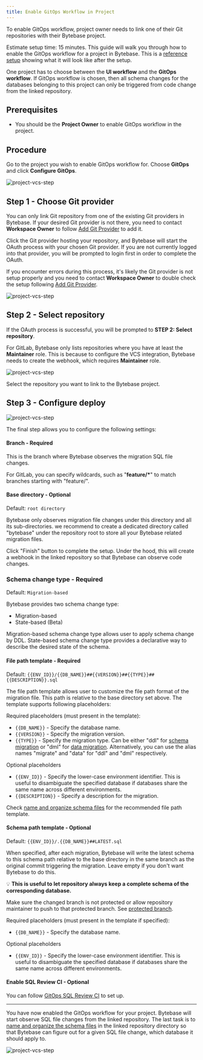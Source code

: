 ```yaml
---
title: Enable GitOps Workflow in Project
---
```


<HintBlock type="warning">

To enable GitOps workflow, project owner needs to link one of their Git repositories with their Bytebase project.

</HintBlock>

Estimate setup time: 15 minutes.
This guide will walk you through how to enable the GitOps workflow for a project in Bytebase. This is a [reference setup](https://demo.bytebase.com/project/blog-git-3003#version-control) showing what it will look like after the setup.

<HintBlock type="info">

One project has to choose between the **UI workflow** and the **GitOps workflow**. If GitOps workflow is chosen, then all schema changes for the databases belonging to this project can only be triggered from code change from the linked repository.

</HintBlock>

## Prerequisites

- You should be the **Project Owner** to enable GitOps workflow in the project.

## Procedure

Go to the project you wish to enable GitOps workflow for. Choose **GitOps** and click **Configure GitOps**.

![project-vcs-step](/content/docs/vcs-integration/enable-gitops-workflow/project-vcs-step1.webp)

## Step 1 - Choose Git provider

<HintBlock type="info">

You can only link Git repository from one of the existing Git providers in Bytebase. If your desired Git provider is not there, you need to contact **Workspace Owner** to follow [Add Git Provider](/docs/vcs-integration/add-git-provider) to add it.

</HintBlock>

Click the Git provider hosting your repository, and Bytebase will start the OAuth process with your chosen Git provider. If you are not currently logged into that provider, you will be prompted to login first in order to complete the OAuth.

<HintBlock type="info">

If you encounter errors during this process, it's likely the Git provider is not setup properly and you need to contact **Workspace Owner** to double check the setup following [Add Git Provider](/docs/vcs-integration/add-git-provider).

</HintBlock>

![project-vcs-step](/content/docs/vcs-integration/enable-gitops-workflow/project-vcs-step2.webp)

## Step 2 - Select repository

If the OAuth process is successful, you will be prompted to **STEP 2: Select repository**.

<HintBlock type="info">

For GitLab, Bytebase only lists repositories where you have at least the **Maintainer** role. This is because to configure the VCS integration, Bytebase needs to create the webhook, which requires **Maintainer** role.

</HintBlock>

![project-vcs-step](/content/docs/vcs-integration/enable-gitops-workflow/project-vcs-step3.webp)

Select the repository you want to link to the Bytebase project.

## Step 3 - Configure deploy

![project-vcs-step](/content/docs/vcs-integration/enable-gitops-workflow/project-vcs-step4.webp)

The final step allows you to configure the following settings:

#### Branch - Required

This is the branch where Bytebase observes the migration SQL file changes.

<HintBlock type="info">

For GitLab, you can specify wildcards, such as "**feature/\***" to match branches starting with "feature/".

</HintBlock>

#### Base directory - Optional

Default: `root directory`

Bytebase only observes migration file changes under this directory and all its sub-directories. we recommend to create a dedicated directory called "bytebase" under the repository root to store all your Bytebase related migration files.

Click "Finish" button to complete the setup. Under the hood, this will create a webhook in the linked repository so that Bytebase can observe code changes.

### Schema change type - Required

Default: `Migration-based`

Bytebase provides two schema change type:

- Migration-based
- State-based (Beta)

Migration-based schema change type allows user to apply schema change by DDL.
State-based schema change type provides a declarative way to describe the desired state of the schema.

<DocLinkBlock url="/docs/change-database/state-based-migration" title="State-based Migration"></DocLinkBlock>

#### File path template - Required

Default: `{{ENV_ID}}/{{DB_NAME}}##{{VERSION}}##{{TYPE}}##{{DESCRIPTION}}.sql`

The file path template allows user to customize the file path format of the migration file. This path is relative to the base directory set above. The template supports following placeholders:

Required placeholders (must present in the template):

- `{{DB_NAME}}` - Specify the database name.
- `{{VERSION}}` - Specify the migration version.
- `{{TYPE}}` - Specify the migration type. Can be either "ddl" for [schema migration](/docs/concepts/migration-types#schema-migration) or "dml" for [data migration](/docs/concepts/migration-types#data-migration). Alternatively, you can use the alias names "migrate" and "data" for "ddl" and "dml" respectively.

Optional placeholders

- `{{ENV_ID}}` - Specify the lower-case environment identifier. This is useful to disambiguate the specified database if databases share the same name across different environments.
- `{{DESCRIPTION}}` - Specify a description for the migration.

Check [name and organize schema files](/docs/vcs-integration/name-and-organize-schema-files) for the recommended file path template.

#### Schema path template - Optional

Default: `{{ENV_ID}}/.{{DB_NAME}}##LATEST.sql`

When specified, after each migration, Bytebase will write the latest schema to this schema path relative to the base directory in the same branch as the original commit triggering the migration. Leave empty if you don't want Bytebase to do this.

💡 **This is useful to let repository always keep a complete schema of the corresponding database.**

<HintBlock type="warning">

Make sure the changed branch is not protected or allow repository maintainer to push to that protected branch. See [protected branch](https://docs.gitlab.com/ee/user/project/protected_branches.html).

</HintBlock>

Required placeholders (must present in the template if specified):

- `{{DB_NAME}}` - Specify the database name.

Optional placeholders

- `{{ENV_ID}}` - Specify the lower-case environment identifier. This is useful to disambiguate the specified database if databases share the same name across different environments.

#### Enable SQL Review CI - Optional

You can follow [GitOps SQL Review CI](/docs/sql-review/sql-advisor/gitops-ci) to set up.

---

You have now enabled the GitOps workflow for your project. Bytebase will start observe SQL file changes from the linked repository. The last task is to [name and organize the schema files](/docs/vcs-integration/name-and-organize-schema-files) in the linked repository directory so that Bytebase can figure out for a given SQL file change, which database it should apply to.

![project-vcs-step](/content/docs/vcs-integration/enable-gitops-workflow/project-vcs-step5.webp)

